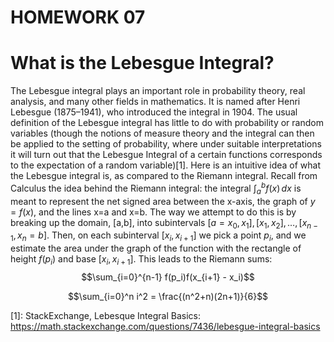 # HOMEWORK 07


<script type="text/x-mathjax-config">
    MathJax.Hub.Config({
      tex2jax: {
        skipTags: ['script', 'noscript', 'style', 'textarea', 'pre'],
        inlineMath: [['\\(','\\)'], ['$', '$']],
        displayMath: [ ['$$','$$'], ["\\[","\\]"] ],
      }
    });
  </script>
  <script src="https://cdn.mathjax.org/mathjax/latest/MathJax.js?config=TeX-AMS-MML_HTMLorMML" type="text/javascript"></script>

# What is the Lebesgue Integral?

The Lebesgue integral plays an important role in probability theory, real analysis, and many other fields in mathematics. It is named after Henri Lebesgue (1875–1941), who introduced the integral in 1904.
The usual definition of the Lebesgue integral has little to do with probability or random variables (though the notions of measure theory and the integral can then be applied to the setting of probability, where under suitable interpretations it will turn out that the Lebesgue Integral of a certain functions corresponds to the expectation of a random variable)[1].
Here is an intuitive idea of what the Lebesgue integral is, as compared to the Riemann integral.
Recall from Calculus the idea behind the Riemann integral: the integral $\int_a^b f(x) \, dx$ is meant to represent the net signed area between the x-axis, the graph of $y=f(x)$, and the lines x=a and x=b. The way we attempt to do this is by breaking up the domain, [a,b], into subintervals $[a=x_0,x_1], [x_1,x_2],…,[x_{n−1},x_n=b]$. Then, on each subinterval $[x_i,x_{i+1}]$ we pick a point $p_i$, and we estimate the area under the graph of the function with the rectangle of height $f(p_i)$ and base $[x_i, x_{i+1}]$. This leads to the Riemann sums:
$$\sum_{i=0}^{n-1} f(p_i)f(x_{i+1} - x_i)$$
    
$$\sum_{i=0}^n i^2 = \frac{(n^2+n)(2n+1)}{6}$$

[1]: StackExchange, Lebesque Integral Basics: https://math.stackexchange.com/questions/7436/lebesgue-integral-basics
